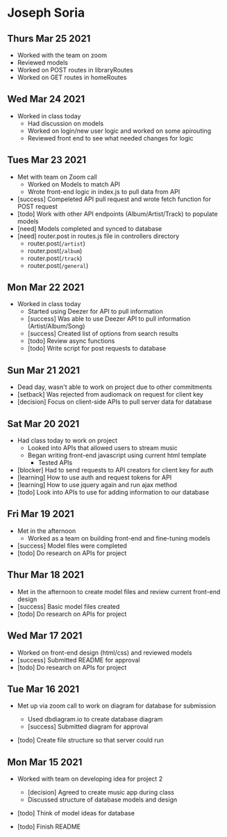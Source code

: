 # Joseph Soria

## Thurs Mar 25 2021

- Worked with the team on zoom
 - Reviewed models
 - Worked on POST routes in libraryRoutes
 - Worked on GET routes in homeRoutes

## Wed Mar 24 2021

- Worked in class today
    - Had discussion on models
    - Worked on login/new user logic and worked on some apirouting
    - Reviewed front end to see what needed changes for logic
## Tues Mar 23 2021

- Met with team on Zoom call
    - Worked on Models to match API
    - Wrote front-end logic in index.js to pull data from API
- [success] Compeleted API pull request and wrote fetch function for POST request
- [todo] Work with other API endpoints (Album/Artist/Track) to populate models
- [need] Models completed and synced to database
- [need] router.post in routes.js file in controllers directory
    - router.post(`/artist`)
    - router.post(`/album`)
    - router.post(`/track`)
    - router.post(`/general`)

## Mon Mar 22 2021

- Worked in class today
    - Started using Deezer for API to pull information
    - [success] Was able to use Deezer API to pull information (Artist/Album/Song)
    - [success] Created list of options from search results
    - [todo] Review async functions
    - [todo] Write script for post requests to database

## Sun Mar 21 2021

- Dead day, wasn't able to work on project due to other commitments
- [setback] Was rejected from audiomack on request for client key
- [decision] Focus on client-side APIs to pull server data for database 
## Sat Mar 20 2021

- Had class today to work on project
    - Looked into APIs that allowed users to stream music
    - Began writing front-end javascript using current html template
        - Tested APIs
- [blocker] Had to send requests to API creators for client key for auth
- [learning] How to use auth and request tokens for API
- [learning] How to use jquery again and run ajax method
- [todo] Look into APIs to use for adding information to our database
## Fri Mar 19 2021

- Met in the afternoon
    - Worked as a team on building front-end and fine-tuning models
- [success] Model files were completed
- [todo] Do research on APIs for project
## Thur Mar 18 2021

- Met in the afternoon to create model files and review current front-end design
- [success] Basic model files created
- [todo] Do research on APIs for project
## Wed Mar 17 2021

- Worked on front-end design (html/css) and reviewed models
- [success] Submitted README for approval
- [todo] Do research on APIs for project
## Tue Mar 16 2021

- Met up via zoom call to work on diagram for database for submission
    - Used dbdiagram.io to create database diagram
    - [success] Submitted diagram for approval

- [todo] Create file structure so that server could run

## Mon Mar 15 2021

- Worked with team on developing idea for project 2
    - [decision] Agreed to create music app during class
    - Discussed structure of database models and design

- [todo] Think of model ideas for database
- [todo] Finish README

